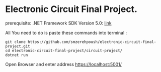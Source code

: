 #  Electronic Circuit Final Project.

prerequisite:
.NET Framework SDK Version 5.0: [link](https://dotnet.microsoft.com/download)

All You need to do is paste these commands into terminal :

```shell
git clone https://github.com/smzerehpoush/electronic-circuit-final-project.git 
cd electronic-circuit-final-project/circuit-project/
dotnet run
```
Open Browser and enter address [https://localhost:5001/](https://localhost:5001/)
